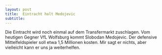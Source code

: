```yaml
---
layout: post
title:  Eintracht holt Medojevic
subtitle:  
---
```


Die Eintracht wird noch einmal auf dem Transfermarkt zuschlagen. Vom heutigen Gegner VfL Wolfsburg kommt Slobodan Medojevic. Der defensive Mittelfeldspieler soll etwa 1,5 Millionen kosten. Mir sagt er nichts, aber vielleicht kann er uns ja weiterhelfen.


